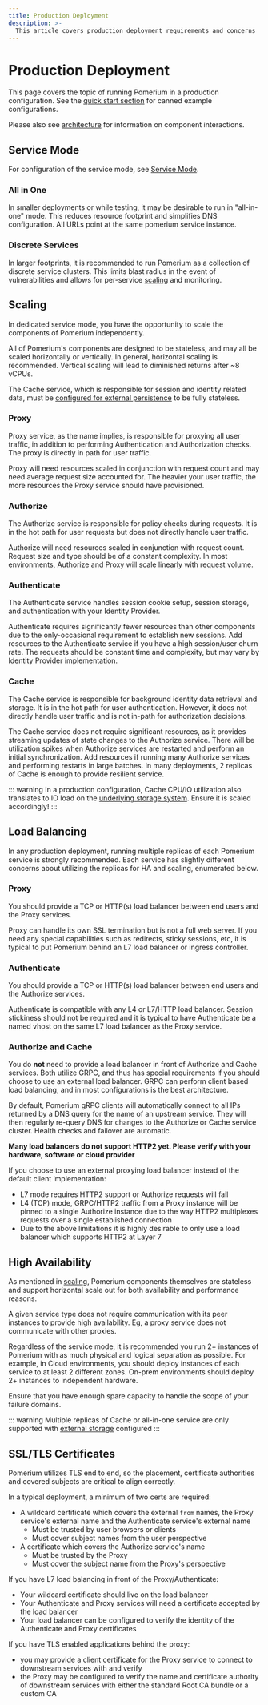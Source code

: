 ```yaml
---
title: Production Deployment
description: >-
  This article covers production deployment requirements and concerns
---
```


# Production Deployment

This page covers the topic of running Pomerium in a production configuration. See the [quick start section](../quick-start/) for canned example configurations.

Please also see [architecture](../#architecture) for information on component interactions.

## Service Mode

For configuration of the service mode, see [Service Mode](../../reference/readme.md#service-mode).

### All in One

In smaller deployments or while testing, it may be desirable to run in "all-in-one" mode. This reduces resource footprint and simplifies DNS configuration. All URLs point at the same pomerium service instance.

### Discrete Services

In larger footprints, it is recommended to run Pomerium as a collection of discrete service clusters. This limits blast radius in the event of vulnerabilities and allows for per-service [scaling](#scaling) and monitoring.

## Scaling

In dedicated service mode, you have the opportunity to scale the components of Pomerium independently.

All of Pomerium's components are designed to be stateless, and may all be scaled horizontally or vertically. In general, horizontal scaling is recommended.  Vertical scaling will lead to diminished returns after ~8 vCPUs.

The Cache service, which is responsible for session and identity related data, must be [configured for external persistence](/docs/topics/data-storage.html) to be fully stateless.

### Proxy

Proxy service, as the name implies, is responsible for proxying all user traffic, in addition to performing Authentication and Authorization checks. The proxy is directly in path for user traffic.

Proxy will need resources scaled in conjunction with request count and may need average request size accounted for. The heavier your user traffic, the more resources the Proxy service should have provisioned.

### Authorize

The Authorize service is responsible for policy checks during requests. It is in the hot path for user requests but does not directly handle user traffic.

Authorize will need resources scaled in conjunction with request count. Request size and type should be of a constant complexity.  In most environments, Authorize and Proxy will scale linearly with request volume.

### Authenticate

The Authenticate service handles session cookie setup, session storage, and authentication with your Identity Provider. 

Authenticate requires significantly fewer resources than other components due to the only-occasional requirement to establish new sessions.  Add resources to the Authenticate service if you have a high session/user churn rate. The requests should be constant time and complexity, but may vary by Identity Provider implementation.

### Cache

The Cache service is responsible for background identity data retrieval and storage.  It is in the hot path for user authentication.  However, it does not directly handle user traffic and is not in-path for authorization decisions.

The Cache service does not require significant resources, as it provides streaming updates of state changes to the Authorize service.  There will be utilization spikes when Authorize services are restarted and perform an initial synchronization.  Add resources if running many Authorize services and performing restarts in large batches.  In many deployments, 2 replicas of Cache is enough to provide resilient service.

::: warning
In a production configuration, Cache CPU/IO utilization also translates to IO load on the [underlying storage system](/docs/topics/data-storage.html).  Ensure it is scaled accordingly!
:::

## Load Balancing

In any production deployment, running multiple replicas of each Pomerium service is strongly recommended. Each service has slightly different concerns about utilizing the replicas for HA and scaling, enumerated below.

### Proxy

You should provide a TCP or HTTP(s) load balancer between end users and the Proxy services.

Proxy can handle its own SSL termination but is not a full web server. If you need any special capabilities such as redirects, sticky sessions, etc, it is typical to put Pomerium behind an L7 load balancer or ingress controller.

### Authenticate

You should provide a TCP or HTTP(s) load balancer between end users and the Authorize services.

Authenticate is compatible with any L4 or L7/HTTP load balancer. Session stickiness should not be required and it is typical to have Authenticate be a named vhost on the same L7 load balancer as the Proxy service.

### Authorize and Cache

You do **not** need to provide a load balancer in front of Authorize and Cache services. Both utilize GRPC, and thus has special requirements if you should choose to use an external load balancer. GRPC can perform client based load balancing, and in most configurations is the best architecture.

By default, Pomerium gRPC clients will automatically connect to all IPs returned by a DNS query for the name of an upstream service. They will then regularly re-query DNS for changes to the Authorize or Cache service cluster. Health checks and failover are automatic.

**Many load balancers do not support HTTP2 yet. Please verify with your hardware, software or cloud provider**

If you choose to use an external proxying load balancer instead of the default client implementation:

- L7 mode requires HTTP2 support or Authorize requests will fail
- L4 (TCP) mode, GRPC/HTTP2 traffic from a Proxy instance will be pinned to a single Authorize instance due to the way HTTP2 multiplexes requests over a single established connection
- Due to the above limitations it is highly desirable to only use a load balancer which supports HTTP2 at Layer 7

## High Availability

As mentioned in [scaling](#scaling), Pomerium components themselves are stateless and support horizontal scale out for both availability and performance reasons.

A given service type does not require communication with its peer instances to provide high availability. Eg, a proxy service does not communicate with other proxies.

Regardless of the service mode, it is recommended you run 2+ instances of Pomerium with as much physical and logical separation as possible. For example, in Cloud environments, you should deploy instances of each service to at least 2 different zones. On-prem environments should deploy 2+ instances to independent hardware.

Ensure that you have enough spare capacity to handle the scope of your failure domains.

::: warning
Multiple replicas of Cache or all-in-one service are only supported with [external storage](/docs/topics/data-storage.html) configured
::: 

## SSL/TLS Certificates

Pomerium utilizes TLS end to end, so the placement, certificate authorities and covered subjects are critical to align correctly.

In a typical deployment, a minimum of two certs are required:

- A wildcard certificate which covers the external `from` names, the Proxy service's external name and the Authenticate service's external name
  - Must be trusted by user browsers or clients
  - Must cover subject names from the user perspective
- A certificate which covers the Authorize service's name
  - Must be trusted by the Proxy
  - Must cover the subject name from the Proxy's perspective

If you have L7 load balancing in front of the Proxy/Authenticate:

- Your wildcard certificate should live on the load balancer
- Your Authenticate and Proxy services will need a certificate accepted by the load balancer
- Your load balancer can be configured to verify the identity of the Authenticate and Proxy certificates

If you have TLS enabled applications behind the proxy:

- you may provide a client certificate for the Proxy service to connect to downstream services with and verify
- the Proxy may be configured to verify the name and certificate authority of downstream services with either the standard Root CA bundle or a custom CA
